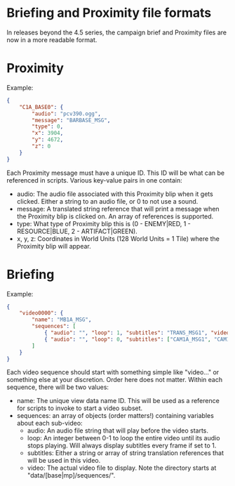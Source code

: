 # Briefing and Proximity file formats

In releases beyond the 4.5 series, the campaign brief and Proximity files are now in a more readable format.

# Proximity

Example:
```json
{
    "C1A_BASE0": {
        "audio": "pcv390.ogg",
        "message": "BARBASE_MSG",
        "type": 0,
        "x": 3904,
        "y": 4672,
        "z": 0
    }
}
```

Each Proximity message must have a unique ID. This ID will be what can be referenced in scripts. Various key-value pairs in one contain:
- audio: The audio file associated with this Proximity blip when it gets clicked. Either a string to an audio file, or 0 to not use a sound.
- message: A translated string reference that will print a message when the Proximity blip is clicked on. An array of references is supported.
- type: What type of Proximity blip this is (0 - ENEMY|RED, 1 - RESOURCE|BLUE, 2 - ARTIFACT|GREEN).
- x, y, z: Coordinates in World Units (128 World Units = 1 Tile) where the Proximity blip will appear.

# Briefing

Example:
```json
{
    "video0000": {
        "name": "MB1A_MSG",
        "sequences": [
            { "audio": "", "loop": 1, "subtitles": "TRANS_MSG1", "video": "brfcom.ogg" },
            { "audio": "", "loop": 0, "subtitles": ["CAM1A_MSG1", "CAM1A_MSG2", "CAM1A_MSG3"], "video": "cam1/cam1ascv.ogg" }
        ]
    }
}
```

Each video sequence should start with something simple like "video..." or something else at your discretion. Order here does not matter.
Within each sequence, there will be two values:
- name: The unique view data name ID. This will be used as a reference for scripts to invoke to start a video subset.
- sequences: an array of objects (order matters!) containing variables about each sub-video:
  - audio: An audio file string that will play before the video starts.
  - loop: An integer between 0-1 to loop the entire video until its audio stops playing. Will always display subtitles every frame if set to 1.
  - subtitles: Either a string or array of string translation references that will be used in this video.
  - video: The actual video file to display. Note the directory starts at "data/[base|mp]/sequences/".
